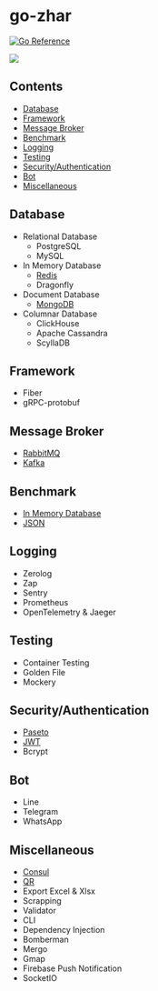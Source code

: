 # go-zhar

[![Go Reference](https://pkg.go.dev/badge/github.com/ciazhar/go-zhar.svg)](https://pkg.go.dev/github.com/ciazhar/go-zhar)

![](https://og-ciazhar.vercel.app//api?title=go-zhar&description=How+I+Craft+Golang+Code+Is+Documented+Here&information=%40ciazhar)

## Contents

- [Database](#database)
- [Framework](#framework)
- [Message Broker](#message-broker)
- [Benchmark](#benchmark)
- [Logging](#logging)
- [Testing](#testing)
- [Security/Authentication](#securityauthentication)
- [Bot](#bot)
- [Miscellaneous](#miscellaneous)

## Database

- Relational Database
    - PostgreSQL
    - MySQL
- In Memory Database
    - [Redis](https://github.com/ciazhar/go-zhar/tree/master/examples/redis)
    - Dragonfly
- Document Database
    - [MongoDB](https://github.com/ciazhar/go-zhar/tree/master/examples/mongodb)
- Columnar Database
    - ClickHouse
    - Apache Cassandra
    - ScyllaDB

## Framework

- Fiber
- gRPC-protobuf

## Message Broker

- [RabbitMQ](https://github.com/ciazhar/go-zhar/tree/master/examples/rabbitmq)
- [Kafka](https://github.com/ciazhar/go-zhar/tree/master/examples/kafka)

## Benchmark

- [In Memory Database](https://github.com/ciazhar/go-zhar/tree/master/benchmark/in-memory-database)
- [JSON](https://github.com/ciazhar/go-zhar/tree/master/benchmark/json)

## Logging

- Zerolog
- Zap
- Sentry
- Prometheus
- OpenTelemetry & Jaeger

## Testing

- Container Testing
- Golden File
- Mockery

## Security/Authentication

- [Paseto](https://github.com/ciazhar/go-zhar/tree/master/examples/paseto)
- [JWT](https://github.com/ciazhar/go-zhar/tree/master/examples/jwt)
- Bcrypt

## Bot
- Line
- Telegram
- WhatsApp

## Miscellaneous

- [Consul](https://github.com/ciazhar/go-zhar/tree/master/examples/consul)
- [QR](https://github.com/ciazhar/go-zhar/tree/master/examples/qr)
- Export Excel & Xlsx
- Scrapping
- Validator
- CLI
- Dependency Injection
- Bomberman
- Mergo
- Gmap
- Firebase Push Notification
- SocketIO